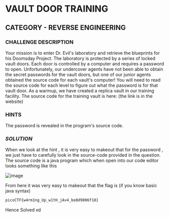 # VAULT DOOR TRAINING 

## CATEGORY - REVERSE ENGINEERING

### CHALLENGE DESCRIPTION
Your mission is to enter Dr. Evil's laboratory and retrieve the blueprints for his Doomsday Project. The laboratory is protected by a series of locked vault doors.
Each door is controlled by a computer and requires a password to open. Unfortunately, our undercover agents have not been able to obtain the secret passwords for the
vault doors, but one of our junior agents obtained the source code for each vault's computer! You will need to read the source code for each level to figure out what
the password is for that vault door. As a warmup, we have created a replica vault in our training facility. The source code for the training vault is here: (the link is in the website)

### HINTS 
The password is revealed in the program's source code.

### ***SOLUTION***
When we look at the hint , it is very easy to makeout that for the password , we just have to carefully look in the source-code provided in the question. The source code is a java
program which when open into our code editor looks something like this

![image](https://github.com/user-attachments/assets/1c0b0646-0e4c-4019-9ed5-6ac89861361e)


From here it was very easy to makeout that the flag is (if you know basic java syntax)
```bash
picoCTF{w4rm1ng_Up_w1tH_jAv4_be8d9806f18}
```

Hence Solved xd
